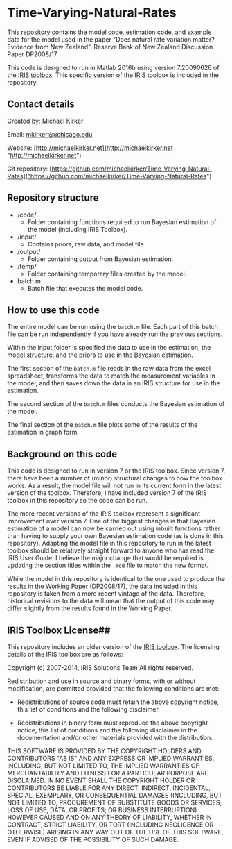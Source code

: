 # Time-Varying-Natural-Rates

This repository contains the model code, estimation code, and example data for the model used in the paper "Does natural rate variation matter? Evidence from New Zealand", Reserve Bank of New Zealand Discussion Paper DP2008/17.

This code is designed to run in Matlab 2016b using version 7.20090626 of the [IRIS toolbox](https://iristoolbox.codeplex.com/ "IRIS Toolbox"). This specific version of the IRIS toolbox is included in the repository.


## Contact details ##

Created by: Michael Kirker

Email: <mkirker@uchicago.edu>

Website: [http://michaelkirker.net](http://michaelkirker.net "http://michaelkirker.net")

Git repository: [https://github.com/michaelkirker/Time-Varying-Natural-Rates]("https://github.com/michaelkirker/Time-Varying-Natural-Rates")


## Repository structure ##

* /code/
	* Folder containing functions required to run Bayesian estimation of the model (including IRIS Toolbox).
* /input/
	* Contains priors, raw data, and model file
* /output/ 
	* Folder containing output from Bayesian estimation.
* /temp/ 
	* Folder containing temporary files created by the model.
* batch.m
	* Batch file that executes the model code.




## How to use this code ##


The entire model can be run using the `batch.m` file. Each part of this batch file can be run independently if you have already run the previous sections. 


Within the input folder is specified the data to use in the estimation, the model structure, and the priors to use in the Bayesian estimation.

The first section of the `batch.m` file reads in the raw data from the excel spreadsheet, transforms the data to match the measurement variables in the model, and then saves down the data in an IRIS structure for use in the estimation.

The second section of the `batch.m` files conducts the Bayesian estimation of the model.

The final section of the `batch.m` file plots some of the results of the estimation in graph form.

## Background on this code ##

This code is designed to run in version 7 or the IRIS toolbox. Since version 7, there have been a number of (minor) structural changes to how the toolbox works. As a result, the model file will not run in its current form in the latest version of the toolbox. Therefore, I have included version 7 of the IRIS toolbox in this repository so the code can be run.

The more recent versions of the IRIS toolbox represent a significant improvement over version 7. One of the biggest changes is that Bayesian estimation of a model can now be carried out using inbuilt functions rather than having to supply your own Bayesian estimation code (as is done in this repository). Adapting the model file in this repository to run in the latest toolbox should be relatively straight forward to anyone who has read the IRIS User Guide. I believe the major change that would be required is updating the section titles within the `.mod` file to match the new format. 

While the model in this repository is identical to the one used to produce the results in the Working Paper (DP2008/17), the data included in this repository is taken from a more recent vintage of the data. Therefore, historical revisions to the data will mean that the output of this code may differ slightly from the results found in the Working Paper. 


	

## IRIS Toolbox License##

This repository includes an older version of the [IRIS toolbox](https://iristoolbox.codeplex.com/ "IRIS Toolbox"). The licensing details of the IRIS toolbox are as follows:


Copyright (c) 2007-2014, IRIS Solutions Team
All rights reserved.

Redistribution and use in source and binary forms, with or without modification, are permitted provided that the following conditions are met:

* Redistributions of source code must retain the above copyright notice, this list of conditions and the following disclaimer.

* Redistributions in binary form must reproduce the above copyright notice, this list of conditions and the following disclaimer in the documentation and/or other materials provided with the distribution.

THIS SOFTWARE IS PROVIDED BY THE COPYRIGHT HOLDERS AND CONTRIBUTORS "AS IS" AND ANY EXPRESS OR IMPLIED WARRANTIES, INCLUDING, BUT NOT LIMITED TO, THE IMPLIED WARRANTIES OF MERCHANTABILITY AND FITNESS FOR A PARTICULAR PURPOSE ARE DISCLAIMED. IN NO EVENT SHALL THE COPYRIGHT HOLDER OR CONTRIBUTORS BE LIABLE FOR ANY DIRECT, INDIRECT, INCIDENTAL, SPECIAL, EXEMPLARY, OR CONSEQUENTIAL DAMAGES (INCLUDING, BUT NOT LIMITED TO, PROCUREMENT OF SUBSTITUTE GOODS OR SERVICES; LOSS OF USE, DATA, OR PROFITS; OR BUSINESS INTERRUPTION) HOWEVER CAUSED AND ON ANY THEORY OF LIABILITY, WHETHER IN CONTRACT, STRICT LIABILITY, OR TORT (INCLUDING NEGLIGENCE OR OTHERWISE) ARISING IN ANY WAY OUT OF THE USE OF THIS SOFTWARE, EVEN IF ADVISED OF THE POSSIBILITY OF SUCH DAMAGE.